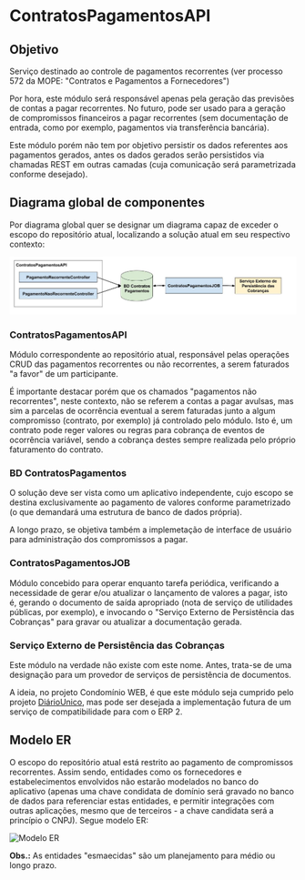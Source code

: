 # ContratosPagamentosAPI

## Objetivo

Serviço destinado ao controle de pagamentos recorrentes (ver processo 572 da MOPE: "Contratos e Pagamentos a Fornecedores")

Por hora, este módulo será responsável apenas pela geração das previsões de contas a pagar recorrentes. No futuro, pode ser usado para a geração de compromissos financeiros a pagar recorrentes (sem documentação de entrada, como por exemplo, pagamentos via transferência bancária).

Este módulo porém não tem por objetivo persistir os dados referentes aos pagamentos gerados, antes os dados gerados serão persistidos via chamadas REST em outras camadas (cuja comunicação será parametrizada conforme desejado).

## Diagrama global de componentes

Por diagrama global quer se designar um diagrama capaz de exceder o escopo do repositório atual, localizando a solução atual em seu respectivo contexto:

![Diagrama de componentes](contratos_pagamentos_componentes.jpg "Diagrama de componentes")

### ContratosPagamentosAPI

Módulo correspondente ao repositório atual, responsável pelas operações CRUD das pagamentos recorrentes ou não recorrentes, a serem faturados "a favor" de um participante.

É importante destacar porém que os chamados "pagamentos não recorrentes", neste contexto, não se referem a contas a pagar avulsas, mas sim a parcelas de ocorrência eventual a serem faturadas junto a algum compromisso (contrato, por exemplo) já controlado pelo módulo. Isto é, um contrato pode reger valores ou regras para cobrança de eventos de ocorrência variável, sendo a cobrança destes sempre realizada pelo próprio faturamento do contrato.

### BD ContratosPagamentos

O solução deve ser vista como um aplicativo independente, cujo escopo se destina exclusivamente ao pagamento de valores conforme parametrizado (o que demandará uma estrutura de banco de dados própria).

A longo prazo, se objetiva também a implemetação de interface de usuário para administração dos compromissos a pagar.

### ContratosPagamentosJOB

Módulo concebido para operar enquanto tarefa periódica, verificando a necessidade de gerar e/ou atualizar o lançamento de valores a pagar, isto é, gerando o documento de saída apropriado (nota de serviço de utilidades públicas, por exemplo), e invocando o "Serviço Externo de Persistência das Cobranças" para gravar ou atualizar a documentação gerada.

### Serviço Externo de Persistência das Cobranças

Este módulo na verdade não existe com este nome. Antes, trata-se de uma designação para um provedor de serviços de persistência de documentos.

A ideia, no projeto Condomínio WEB, é que este módulo seja cumprido pelo projeto [DiárioUnico](https://github.com/Nasajon/DiarioUniversal), mas pode ser desejada a implementação futura de um serviço de compatibilidade para com o ERP 2.

## Modelo ER

O escopo do repositório atual está restrito ao pagamento de compromissos recorrentes. Assim sendo, entidades como os fornecedores e estabelecimentos envolvidos não estarão modelados no banco do aplicativo (apenas uma chave condidata de domínio será gravado no banco de dados para referenciar estas entidades, e permitir integrações com outras aplicações, mesmo que de terceiros - a chave candidata será a princípio o CNPJ). Segue modelo ER:

![Modelo ER](contratos_pagamentos_modelo_er.png "Modelo ER")

**Obs.:** As entidades "esmaecidas" são um planejamento para médio ou longo prazo.